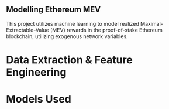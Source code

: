 ## Modelling Ethereum MEV

This project utilizes machine learning to model realized Maximal-Extractable-Value (MEV) rewards in the proof-of-stake Ethereum blockchain, utilizing exogenous network variables. 

# Data Extraction & Feature Engineering

# Models Used

